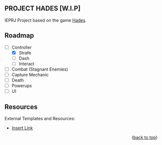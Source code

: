 <a name="readme-top"></a>
## PROJECT HADES [W.I.P]

<!--Insert Game Thumbnail Flavor Below-->

IEPRJ Project based on the game [Hades](https://store.steampowered.com/app/1145360/Hades/).

## Roadmap

- [ ] Controller
  - [x] Strafe
  - [ ] Dash
  - [ ] Interact
- [ ] Combat (Stagnant Enemies)
- [ ] Capture Mechanic
- [ ] Death 
- [ ] Powerups
- [ ] UI

## Resources

<!--Insert Game Thumbnail Flavor Below-->

External Templates and Resources:
* [Insert Link](InsertLink)

<p align="right">(<a href="#readme-top">back to top</a>)</p>
